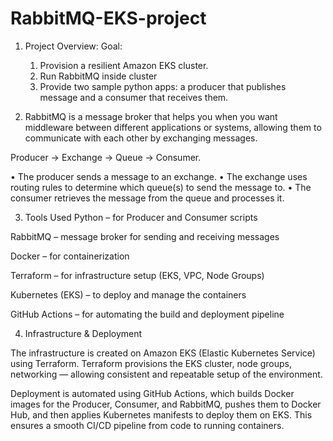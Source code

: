 # RabbitMQ-EKS-project
1. Project Overview:
   Goal:
   1. Provision a resilient Amazon EKS cluster.
   2. Run RabbitMQ inside cluster
   3. Provide two sample python apps: a producer that publishes message and a consumer that receives them.

2. RabbitMQ is a message broker that helps you when you want middleware between different applications or systems, allowing them to communicate with each other by exchanging messages.

Producer → Exchange → Queue → Consumer.


• The producer sends a message to an exchange.
• The exchange uses routing rules to determine which queue(s) to send the message to.
• The consumer retrieves the message from the queue and processes it.

3. Tools Used
Python – for Producer and Consumer scripts

RabbitMQ – message broker for sending and receiving messages

Docker – for containerization

Terraform – for infrastructure setup (EKS, VPC, Node Groups)

Kubernetes (EKS) – to deploy and manage the containers

GitHub Actions – for automating the build and deployment pipeline


4. Infrastructure & Deployment

The infrastructure is created on Amazon EKS (Elastic Kubernetes Service) using Terraform. Terraform provisions the EKS cluster, node groups, networking — allowing consistent and repeatable setup of the environment.

Deployment is automated using GitHub Actions, which builds Docker images for the Producer, Consumer, and RabbitMQ, pushes them to Docker Hub, and then applies Kubernetes manifests to deploy them on EKS. This ensures a smooth CI/CD pipeline from code to running containers.

